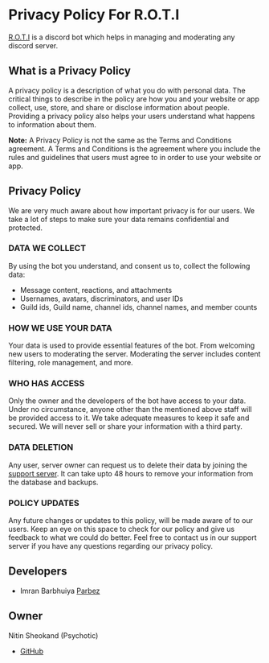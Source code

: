 # Privacy Policy For R.O.T.I

[R.O.T.I](https://discord.com/api/oauth2/authorize?client_id=903690362114158632&scope=applications.commands+bot&permissions=1543892063) is a discord bot which helps in managing and moderating any discord server.

## What is a Privacy Policy

A privacy policy is a description of what you do with personal data. The critical things to describe in the policy are how you and your website or app collect, use, store, and share or disclose information about people. Providing a privacy policy also helps your users understand what happens to information about them.

**Note:** A Privacy Policy is not the same as the Terms and Conditions agreement. A Terms and Conditions is the agreement where you include the rules and guidelines that users must agree to in order to use your website or app.

## Privacy Policy

We are very much aware about how important privacy is for our users. We take a lot of steps to make sure your data remains confidential and protected.

### DATA WE COLLECT

By using the bot you understand, and consent us to, collect the following data:

- Message content, reactions, and attachments
- Usernames, avatars, discriminators, and user IDs
- Guild ids, Guild name, channel ids, channel names, and member counts

### HOW WE USE YOUR DATA

Your data is used to provide essential features of the bot. From welcoming new users to moderating the server. Moderating the server includes content filtering, role management, and more.

### WHO HAS ACCESS

Only the owner and the developers of the bot have access to your data. Under no circumstance, anyone other than the mentioned above staff will be provided access to it. We take adequate measures to keep it safe and secured. We will never sell or share your information with a third party.

### DATA DELETION

Any user, server owner can request us to delete their data by joining the [support server](https://discord.gg/TcWP9jTByh). It can take upto 48 hours to remove your information from the database and backups.

### POLICY UPDATES

Any future changes or updates to this policy, will be made aware of to our users. Keep an eye on this space to check for our policy and give us feedback to what we could do better. Feel free to contact us in our support server if you have any questions regarding our privacy policy.

## Developers

- Imran Barbhuiya [Parbez](https://github.com/imranbarbhuiya)

## Owner

Nitin Sheokand (Psychotic)

- [GitHub](https://github.com/officialxnitin)
